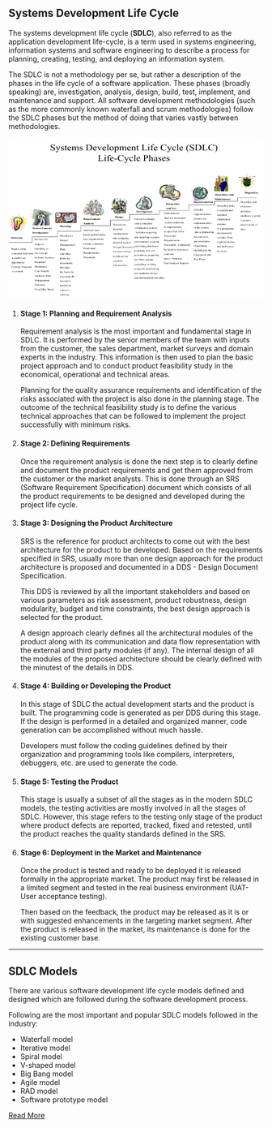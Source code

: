 ## Systems Development Life Cycle
The systems development life cycle (__SDLC__), also referred to as the application development life-cycle, is a term used in systems engineering, information systems and software engineering to describe a process for planning, creating, testing, and deploying an information system.

The SDLC is not a methodology per se, but rather a description of the phases in the life cycle of a software application. These phases (broadly speaking) are, investigation, analysis, design, build, test, implement, and maintenance and support. All software development methodologies (such as the more commonly known waterfall and scrum methodologies) follow the SDLC phases but the method of doing that varies vastly between methodologies.

![Systems_Development_Life_Cycle](../images/Systems_Development_Life_Cycle.gif)

1. #### Stage 1: Planning and Requirement Analysis

    Requirement analysis is the most important and fundamental stage in SDLC. It is performed by the senior members of the team with inputs from the customer, the sales department, market surveys and domain experts in the industry. This information is then used to plan the basic project approach and to conduct product feasibility study in the economical, operational and technical areas.

    Planning for the quality assurance requirements and identification of the risks associated with the project is also done in the planning stage. The outcome of the technical feasibility study is to define the various technical approaches that can be followed to implement the project successfully with minimum risks.

2. #### Stage 2: Defining Requirements

    Once the requirement analysis is done the next step is to clearly define and document the product requirements and get them approved from the customer or the market analysts. This is done through an SRS (Software Requirement Specification) document which consists of all the product requirements to be designed and developed during the project life cycle.

3. #### Stage 3: Designing the Product Architecture

    SRS is the reference for product architects to come out with the best architecture for the product to be developed. Based on the requirements specified in SRS, usually more than one design approach for the product architecture is proposed and documented in a DDS - Design Document Specification.

    This DDS is reviewed by all the important stakeholders and based on various parameters as risk assessment, product robustness, design modularity, budget and time constraints, the best design approach is selected for the product.

    A design approach clearly defines all the architectural modules of the product along with its communication and data flow representation with the external and third party modules (if any). The internal design of all the modules of the proposed architecture should be clearly defined with the minutest of the details in DDS.

4. #### Stage 4: Building or Developing the Product

    In this stage of SDLC the actual development starts and the product is built. The programming code is generated as per DDS during this stage. If the design is performed in a detailed and organized manner, code generation can be accomplished without much hassle.

    Developers must follow the coding guidelines defined by their organization and programming tools like compilers, interpreters, debuggers, etc. are used to generate the code.

5. #### Stage 5: Testing the Product

    This stage is usually a subset of all the stages as in the modern SDLC models, the testing activities are mostly involved in all the stages of SDLC. However, this stage refers to the testing only stage of the product where product defects are reported, tracked, fixed and retested, until the product reaches the quality standards defined in the SRS.

6. #### Stage 6: Deployment in the Market and Maintenance

    Once the product is tested and ready to be deployed it is released formally in the appropriate market. The product may first be released in a limited segment and tested in the real business environment (UAT- User acceptance testing).

    Then based on the feedback, the product may be released as it is or with suggested enhancements in the targeting market segment. After the product is released in the market, its maintenance is done for the existing customer base.

___

## SDLC Models
There are various software development life cycle models defined and designed which are followed during the software development process.

Following are the most important and popular SDLC models followed in the industry:
* Waterfall model
* Iterative model
* Spiral model
* V-shaped model
* Big Bang model
* Agile model
* RAD model
* Software prototype model

[Read More](https://medium.com/existek/sdlc-models-explained-agile-waterfall-v-shaped-iterative-spiral-e3f012f390c5)

